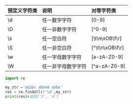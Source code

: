|  |
| :--- |


| 预定义字符类 | 说明 | 对等字符类 |
| :--- | :--- | :--- |
| \d | 任一数字字符 | \[0-9\] |
| \D | 任一非数字字符 | \[^0-9\] |
| \s | 任一空白符 | \[\t\n\xOB\f\r\] |
| \S | 任一非空白符 | \[^\t\n\xOB\f\r\] |
| \w | 任一字母数字字符 | \[a-zA-Z0-9\] |
| \W | 任一非字母数字字符 | \[^a-zA-Z0-9\] |

```py
import re

my_str ='ab3bc abb4d abbe'
res = re.findall(r'\d',my_str)
print(res)#返回['3', '4']
```



